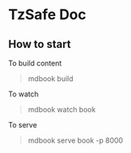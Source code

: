 # TzSafe Doc

## How to start

To build content

> mdbook build

To watch
> mdbook watch book

To serve
> mdbook serve book -p 8000
